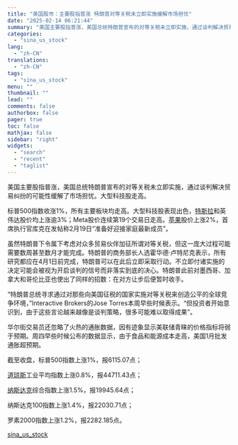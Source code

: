```yaml
---
title: "美国股市：主要股指普涨 特朗普对等关税未立即实施缓解市场担忧"
date: "2025-02-14 06:21:44"
summary: "美国主要股指普涨，美国总统特朗普宣布的对等关税未立即实施，通过谈判解决贸易..."
categories:
  - "sina_us_stock"
lang:
  - "zh-CN"
translations:
  - "zh-CN"
tags:
  - "sina_us_stock"
menu: ""
thumbnail: ""
lead: ""
comments: false
authorbox: false
pager: true
toc: false
mathjax: false
sidebar: "right"
widgets:
  - "search"
  - "recent"
  - "taglist"
---
```


美国主要股指普涨，美国总统特朗普宣布的对等关税未立即实施，通过谈判解决贸易纠纷的可能性缓解了市场担忧。大型科技股走高。

标普500指数收涨1%，所有主要板块均走高。大型科技股表现出色，[特斯拉](https://stock.finance.sina.com.cn/usstock/quotes/TSLA.html)和英伟达股价均上涨逾3%；Meta股价连续第19个交易日走高。[苹果](https://stock.finance.sina.com.cn/usstock/quotes/AAPL.html)股价上涨2%，首席执行官库克在发帖称2月19日“准备好迎接家庭最新成员”。

虽然特朗普下令属下考虑对众多贸易伙伴加征所谓对等关税，但这一庞大过程可能需要数周甚至数月才能完成。特朗普的商务部长人选霍华德·卢特尼克表示，所有研究都应在4月1日前完成，特朗普可以在此后立即采取行动。不立即付诸实施的决定可能会被视为开启谈判的信号而非落实到底的决心。特朗普此前对墨西哥、加拿大和哥伦比亚也使出了同样的招数：在对方让步后便暂时收手。

“特朗普总统寻求通过对那些向美国征税的国家实施对等关税来创造公平的全球竞争环境，”Interactive Brokers的Jose Torres本周早些时候表示。“但投资者开始意识到，由于这些言论越来越像是谈判策略，很多可能难以取得成果”。

华尔街交易员还忽略了火热的通胀数据，因有迹象显示美联储青睐的价格指标将弱于预期。周四早些时候公布的数据显示，由于食品和能源成本走高，美国1月批发通胀超预期。

截至收盘，标普500指数上涨1%，报6115.07点；

[道琼斯](https://stock.finance.sina.com.cn/usstock/quotes/.DJI.html)工业平均指数上涨0.8%，报44711.43点；

[纳斯达克](https://stock.finance.sina.com.cn/usstock/quotes/.IXIC.html)综合指数上涨1.5%，报19945.64点；

纳斯达克100指数上涨1.4%，报22030.71点；

罗素2000指数上涨1.2%，报2282.185点。

[sina_us_stock](https://finance.sina.com.cn/stock/usstock/c/2025-02-14/doc-inekkxck0035898.shtml)
